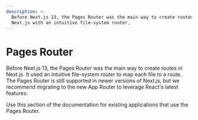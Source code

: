 ```yaml
---
description: >-
  Before Next.js 13, the Pages Router was the main way to create routes in
  Next.js with an intuitive file-system router.
---
```


# Pages Router

Before Next.js 13, the Pages Router was the main way to create routes in Next.js. It used an intuitive file-system router to map each file to a route. The Pages Router is still supported in newer versions of Next.js, but we recommend migrating to the new App Router to leverage React's latest features.

Use this section of the documentation for existing applications that use the Pages Router.
